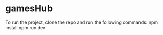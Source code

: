 # gamesHub
To run the project, clone the repo and run the following commands:
npm install
npm run dev

